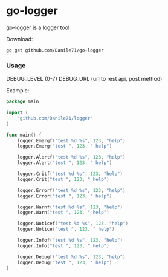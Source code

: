 # go-logger

go-logger is a logger tool

Download:

```
go get github.com/Danile71/go-logger
```

### Usage

DEBUG_LEVEL (0-7)
DEBUG_URL (url to rest api, post method)

Example:

```go
package main

import (
	"github.com/Danile71/logger"
)

func main() {
	logger.Emergf("test %d %s", 123, "help")
	logger.Emerg("test ", 123, " help")

	logger.Alertf("test %d %s", 123, "help")
	logger.Alert("test ", 123, " help")

	logger.Critf("test %d %s", 123, "help")
	logger.Crit("test ", 123, " help")

	logger.Errorf("test %d %s", 123, "help")
	logger.Error("test ", 123, " help")

	logger.Warnf("test %d %s", 123, "help")
	logger.Warn("test ", 123, " help")

	logger.Noticef("test %d %s", 123, "help")
	logger.Notice("test ", 123, " help")

	logger.Infof("test %d %s", 123, "help")
	logger.Info("test ", 123, " help")

	logger.Debugf("test %d %s", 123, "help")
	logger.Debug("test ", 123, " help")
}
```